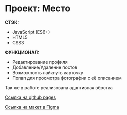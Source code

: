 # Проект: Место
**СТЭК:**
* JavaScript (ES6+)
* HTML5
* CSS3

**ФУНКЦИОНАЛ:**
* Редактирование профиля
* Добавление/Удаление постов
* Возможность лайкнуть карточку
* Попап для просмотра фотографии с её описанием

Так же в работе реализована адаптивная вёрстка

[Ссылка на github pages](https://korik-dev.github.io/mesto/)

[Ссылка на макет в Figma](https://www.figma.com/file/2cn9N9jSkmxD84oJik7xL7/JavaScript.-Sprint-4)
